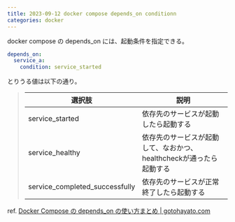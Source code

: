 ```yaml
---
title: 2023-09-12 docker compose depends_on conditionn
categories: docker
---
```


docker compose の depends_on には、起動条件を指定できる。

```yaml
depends_on:
  service_a:
    condition: service_started
```

とりうる値は以下の通り。

> | 選択肢 | 説明 |
> | ---- | ---- |
> | service_started | 依存先のサービスが起動したら起動する |
> | service_healthy | 依存先のサービスが起動して、なおかつ、healthcheckが通ったら起動する |
> | service_completed_successfully | 依存先のサービスが正常終了したら起動する |

ref. [Docker Compose の depends_on の使い方まとめ  \| gotohayato.com](https://gotohayato.com/content/533/)
